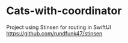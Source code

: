 # Cats-with-coordinator

Project using Stinsen for routing in SwiftUI
https://github.com/rundfunk47/stinsen
